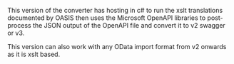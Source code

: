 This version of the converter has hosting in c# to run the xslt translations documented by OASIS then uses the 
Microsoft OpenAPI libraries to post-process the JSON output of the OpenAPI file and convert it to v2 swagger or v3.

This version can also work with any OData import format from v2 onwards as it is xslt based. 
